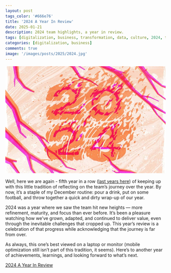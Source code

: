 ```yaml
---
layout: post
tags_color: '#666e76'
title: '2024 A Year In Review'
date: 2025-01-21
description: 2024 team highlights, a year in review.
tags: [digitalization, business, transformation, data, culture, 2024, team, review, summary, projects, digital, highlights]
categories: [digitalization, business]
comments: true
image: '/images/posts/2025/2024.jpg'
---
```

![](/images/posts/2025/2024.jpg)

Well, here we are again - fifth year in a row ([last years here](https://clintbird.com/blog/2023-review-post)) of keeping up with this little tradition of reflecting on the team’s journey over the year. By now, it’s a staple of my December routine: pour a drink, put on some football, and throw together a quick and dirty wrap-up of our year.

2024 was a year where we saw the team hit new heights — more refinement, maturity, and focus than ever before. It’s been a pleasure watching how we’ve grown, adapted, and continued to deliver value, even through the inevitable challenges that cropped up. This year’s review is a celebration of that progress while acknowledging that the journey is far from over.

As always, this one’s best viewed on a laptop or monitor (mobile optimization still isn’t part of this tradition, it seems). Here’s to another year of achievements, learnings, and looking forward to what’s next.

[2024 A Year In Review](https://clintbird.com/year/2024/)